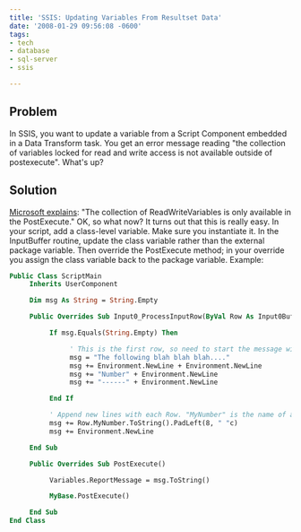 ```yaml
---
title: 'SSIS: Updating Variables From Resultset Data'
date: '2008-01-29 09:56:08 -0600'
tags:
- tech
- database
- sql-server
- ssis

---
```


## Problem

In SSIS, you want to update a variable from a Script Component
embedded in a Data Transform task. You get an error message reading "the
collection of variables locked for read and write access is not available
outside of postexecute". What's up?

<!-- truncate -->

## Solution

[Microsoft
explains](https://msdn2.microsoft.com/en-us/library/aa337079.aspx): "The collection of ReadWriteVariables is only available in the
PostExecute." OK, so what now? It turns out that this is really easy. In your
script, add a class-level variable. Make sure you instantiate it. In the
InputBuffer routine, update the class variable rather than the external package
variable. Then override the PostExecute method; in your override you assign the
class variable back to the package variable. Example:

```vb
Public Class ScriptMain
     Inherits UserComponent

     Dim msg As String = String.Empty

     Public Overrides Sub Input0_ProcessInputRow(ByVal Row As Input0Buffer)

          If msg.Equals(String.Empty) Then

               ' This is the first row, so need to start the message with something
               msg = "The following blah blah blah...."
               msg += Environment.NewLine + Environment.NewLine
               msg += "Number" + Environment.NewLine
               msg += "------" + Environment.NewLine

          End If

          ' Append new lines with each Row. "MyNumber" is the name of a column in a SQL query resultset
          msg += Row.MyNumber.ToString().PadLeft(8, " "c)
          msg += Environment.NewLine

     End Sub

     Public Overrides Sub PostExecute()

          Variables.ReportMessage = msg.ToString()

          MyBase.PostExecute()

     End Sub
End Class
```
